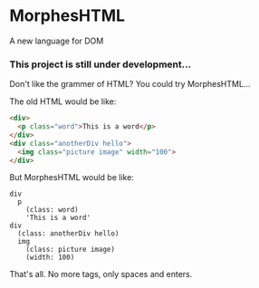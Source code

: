 # MorphesHTML
A new language for DOM

### This project is still under development...

Don't like the grammer of HTML? You could try MorphesHTML...

The old HTML would be like:
```HTML
<div>
  <p class="word">This is a word</p>
</div>
<div class="anotherDiv hello">
  <img class="picture image" width="100">
</div>
```

But MorphesHTML would be like:
```
div
  p
    (class: word)
    'This is a word'
div
  (class: anotherDiv hello)
  img
    (class: picture image)
    (width: 100)
```

That's all. No more tags, only spaces and enters.
